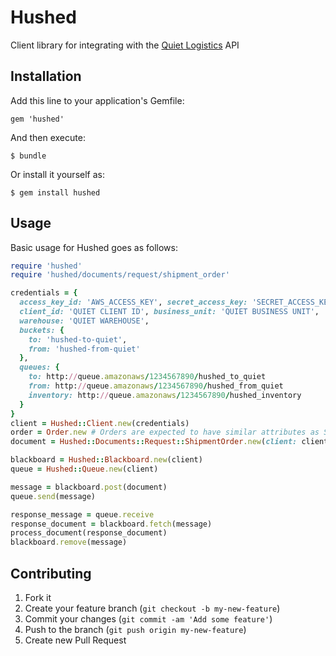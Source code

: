 # Hushed

Client library for integrating with the [Quiet Logistics](http://quietlogistics.com) API 

## Installation

Add this line to your application's Gemfile:

    gem 'hushed'

And then execute:

    $ bundle

Or install it yourself as:

    $ gem install hushed

## Usage

Basic usage for Hushed goes as follows:


```ruby
require 'hushed'
require 'hushed/documents/request/shipment_order'

credentials = {
  access_key_id: 'AWS_ACCESS_KEY', secret_access_key: 'SECRET_ACCESS_KEY',
  client_id: 'QUIET CLIENT ID', business_unit: 'QUIET BUSINESS UNIT',
  warehouse: 'QUIET WAREHOUSE',
  buckets: {
    to: 'hushed-to-quiet',
    from: 'hushed-from-quiet'
  },
  queues: {
    to: http://queue.amazonaws/1234567890/hushed_to_quiet
    from: http://queue.amazonaws/1234567890/hushed_from_quiet
    inventory: http://queue.amazonaws/1234567890/hushed_inventory
  }
}
client = Hushed::Client.new(credentials)
order = Order.new # Orders are expected to have similar attributes as ShopifyAPI::Order
document = Hushed::Documents::Request::ShipmentOrder.new(client: client, order: order)

blackboard = Hushed::Blackboard.new(client)
queue = Hushed::Queue.new(client)

message = blackboard.post(document)
queue.send(message)

response_message = queue.receive
response_document = blackboard.fetch(message)
process_document(response_document)
blackboard.remove(message)
```

## Contributing

1. Fork it
2. Create your feature branch (`git checkout -b my-new-feature`)
3. Commit your changes (`git commit -am 'Add some feature'`)
4. Push to the branch (`git push origin my-new-feature`)
5. Create new Pull Request
